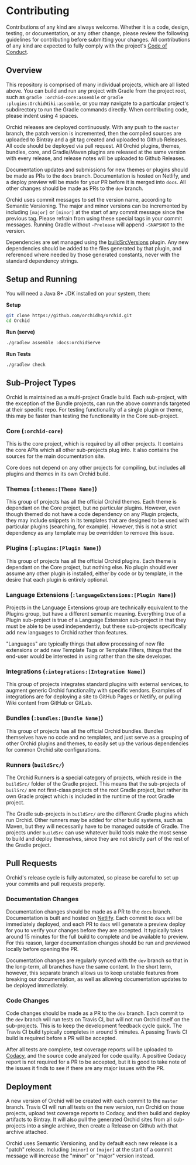 # Contributing

Contributions of any kind are always welcome. Whether it is a code, design, testing, or documentation, or any other
change, please review the following guidelines for contributing before submitting your changes. All contributions of any
kind are expected to fully comply with the project's [Code of Conduct](.github/CODE_OF_CONDUCT.md).

## Overview

This repository is comprised of many individual projects, which are all listed above. You can build and run any project
with Gradle from the project root, such as `gradle :orchid-core:assemble` or `gradle :plugins:OrchidWiki:assemble`, or 
you may navigate to a particular project's subdirectory to run the Gradle commands directly. When contributing code, 
please indent using 4 spaces.

Orchid releases are deployed continuously. With any push to the `master` branch, the patch version is incremented, then
the compiled sources are uploaded to Bintray and a git tag created and uploaded to Github Releases. All code should be 
deployed via pull request. All Orchid plugins, themes, bundles, core, and Gradle/Maven plugins are released at the same 
version with every release, and release notes will be uploaded to Github Releases.

Documentation updates and submissions for new themes or plugins should be made as PRs to the `docs` branch. 
Documentation is hosted on Netlify, and a deploy preview will be made for your PR before it is merged into `docs`. All
other changes should be made as PRs to the `dev` branch.

Orchid uses commit messages to set the version name, according to Semantic Versioning. The major and minor versions can
be incremented by including `[major]` or `[minor]` at the start of any commit message since the previous tag. Please 
refrain from using these special tags in your commit messages. Running Gradle without `-Prelease` will append 
`-SNAPSHOT` to the version. 

Dependencies are set managed using the [buildSrcVersions](https://github.com/jmfayard/buildSrcVersions) plugin. Any new 
dependencies should be added to the files generated by that plugin, and referenced where needed by those generated 
constants, never with the standard dependency strings.

## Setup and Running

You will need a Java 8+ JDK installed on your system, then:

**Setup**
```bash
git clone https://github.com/orchidhq/orchid.git
cd Orchid
```

**Run (serve)**
```bash
./gradlew assemble :docs:orchidServe
```

**Run Tests**
```bash
./gradlew check
```

## Sub-Project Types

Orchid is maintained as a multi-project Gradle build. Each sub-project, with the exception of the Bundle projects, can 
run the above commands targeted at their specific repo. For testing functionality of a single plugin or theme, this may
be faster than testing the functionality in the Core sub-project.

### Core (`:orchid-core`)

This is the core project, which is required by all other projects. It contains the core APIs which all other 
sub-projects plug into. It also contains the sources for the main documentation site.

Core does not depend on any other projects for compiling, but includes all plugins and themes in its own Orchid build. 

### Themes (`:themes:[Theme Name]`)

This group of projects has all the official Orchid themes. Each theme is dependant on the Core project, but no 
particular plugins. However, even though themed do not have a code dependency on any Plugin projects, they may include
snippets in its templates that are designed to be used with particular plugins (searching, for example). However, this
is not a strict dependency as any template may be overridden to remove this issue.

### Plugins (`:plugins:[Plugin Name]`)

This group of projects has all the official Orchid plugins. Each theme is dependant on the Core project, but nothing 
else. No plugin should ever assume any other plugin is installed, either by code or by template, in the desire that each
plugin is entirely optional.

### Language Extensions (`:languageExtensions:[Plugin Name]`)

Projects in the Language Extensions group are technically equivalent to the Plugins group, but have a different 
semantic meaning. Everything true of a Plugin sub-project is true of a Language Extension sub-project in that they must
be able to be used independently, but these sub-projects specifically add new languages to Orchid rather than features.

"Languages" are typically things that allow processing of new file extensions or add new Template Tags or Template 
Filters, things that the end-user would be interested in using rather than the site developer.

### Integrations (`:integrations:[Integration Name]`)

This group of projects integrates standard plugins with external services, to augment generic Orchid functionality with
specific vendors. Examples of integrations are for deploying a site to GitHub Pages or Netlify, or pulling Wiki content
from GitHub or GitLab.

### Bundles (`:bundles:[Bundle Name]`)

This group of projects has all the official Orchid bundles. Bundles themselves have no code and no templates, and just
serve as a grouping of other Orchid plugins and themes, to easily set up the various dependencies for common Orchid site
configurations.

### Runners (`buildSrc/`)

The Orchid Runners is a special category of projects, which reside in the `buildSrc/` folder of the Gradle project. This
means that the sub-projects of `builSrc/` are not first-class projects of the root Gradle project, but rather its own
Gradle project which is included in the runtime of the root Gradle project.

The Gradle sub-projects in `buildSrc/` are the different Gradle plugins which run Orchid. Other runners may be added for
other build systems, such as Maven, but they will necessarily have to be managed outside of Gradle. The projects under
`buildSrc` can use whatever build tools make the most sense to build and deploy themselves, since they are not strictly
part of the rest of the Gradle project.

## Pull Requests

Orchid's release cycle is fully automated, so please be careful to set up your commits and pull requests properly. 

### Documentation Changes

Documentation changes should be made as a PR to the `docs` branch. Documentation is built and hosted on 
[Netlify](https://www.netlify.com/). Each commit to `docs` will be immediately deployed, and each PR to `docs` will 
generate a preview deploy for you to verify your changes before they are accepted. It typically takes around 15 minutes 
for the full build to complete and be available to preview. For this reason, larger documentation changes should be run
and previewed locally before opening the PR.

Documentation changes are regularly synced with the `dev` branch so that in the long-term, all branches have the same
content. In the short term, however, this separate branch allows us to keep unstable features from breaking our 
documentation, as well as allowing documentation updates to be deployed immediately.

### Code Changes

Code changes should be made as a PR to the `dev` branch. Each commit to the `dev` branch will run tests on Travis CI, 
but will not run Orchid itself on the sub-projects. This is to keep the development feedback cycle quick. The Travis CI
build typically completes in around 5 minutes. A passing Travis CI build is required before a PR will be accepted.

After all tests are complete, test coverage reports will be uploaded to [Codacy](https://www.codacy.com), and the source
code analyzed for code quality. A positive Codacy report is not required for a PR to be accepted, but it is good to take
note of the issues it finds to see if there are any major issues with the PR.

## Deployment

A new version of Orchid will be created with each commit to the `master` branch. Travis CI will run all tests on the new
version, run Orchid on those projects, upload test coverage reports to Codacy, and then build and deploy artifacts to 
Bintray. It will also pull the generated Orchid sites from all sub-projects into a single archive, then create a Release
on Github with that archive attached. 

Orchid uses Semantic Versioning, and by default each new release is a "patch" release. Including `[minor]` or `[major]`
at the start of a commit message will increase the "minor" or "major" version instead.
